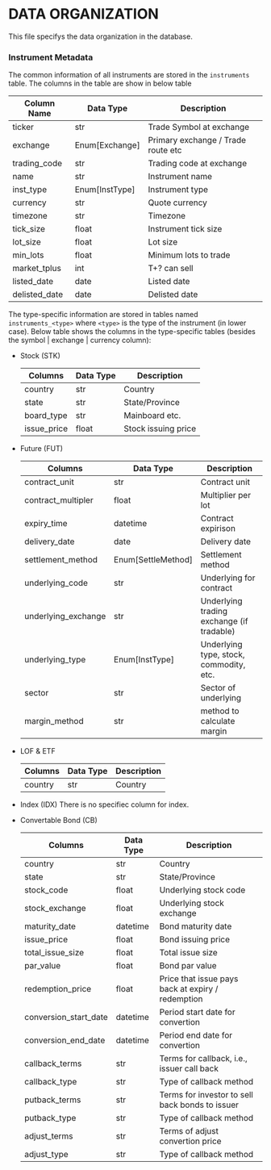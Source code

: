 # DATA ORGANIZATION

This file specifys the data organization in the database.

### Instrument Metadata

The common information of all instruments are stored in the `instruments` table. The columns in the table are show in below table

| Column Name   | Data Type      | Description                        |
|---------------|----------------|------------------------------------|
| ticker        | str            | Trade Symbol at exchange           |
| exchange      | Enum[Exchange] | Primary exchange / Trade route etc |
| trading_code  | str            | Trading code at exchange           |
| name          | str            | Instrument name                    |
| inst_type     | Enum[InstType] | Instrument type                    |
| currency      | str            | Quote currency                     |
| timezone      | str            | Timezone                           |
| tick_size     | float          | Instrument tick size               |
| lot_size      | float          | Lot size                           |
| min_lots      | float          | Minimum lots to trade              |
| market_tplus  | int            | T+? can sell                       |
| listed_date   | date           | Listed date                        |
| delisted_date | date           | Delisted date                      |

<!--| stop_trading_date | datetime       | Date the contract removed from trading (Can be different of delisting date for some instruments) |-->

The type-specific information are stored in tables named `instruments_<type>` where `<type>` is the type of the instrument (in lower case).
Below table shows the columns in the type-specific tables (besides the symbol | exchange | currency column):

- Stock (STK)
    
    | Columns     | Data Type | Description         |
    |-------------|-----------|---------------------|
    | country     | str       | Country             |
    | state       | str       | State/Province      |                             
    | board_type  | str       | Mainboard etc.      |                            
    | issue_price | float     | Stock issuing price |                        

- Future (FUT)

    | Columns             | Data Type          | Description                               |
    |---------------------|--------------------|-------------------------------------------| 
    | contract_unit       | str                | Contract unit                             | 
    | contract_multipler  | float              | Multiplier per lot                        | 
    | expiry_time         | datetime           | Contract expirison                        |
    | delivery_date       | date               | Delivery date                             | 
    | settlement_method   | Enum[SettleMethod] | Settlement method                         | 
    | underlying_code     | str                | Underlying for contract                   |
    | underlying_exchange | str                | Underlying trading exchange (if tradable) |
    | underlying_type     | Enum[InstType]     | Underlying type, stock, commodity, etc.   |
    | sector              | str                | Sector of underlying                      |
    | margin_method       | str                | method to calculate margin                |

- LOF & ETF
   
    | Columns | Data Type | Description |
    |---------|-----------|-------------|
    | country | str       | Country     |

- Index (IDX)
  There is no specifiec column for index.

- Convertable Bond (CB)
    
    | Columns               | Data Type | Description                                       |
    |-----------------------|-----------|---------------------------------------------------|
    | country               | str       | Country                                           |
    | state                 | str       | State/Province                                    |
    | stock_code            | float     | Underlying stock code                             |     
    | stock_exchange        | float     | Underlying stock exchange                         |
    | maturity_date         | datetime  | Bond maturity date                                |
    | issue_price           | float     | Bond issuing price                                |
    | total_issue_size      | float     | Total issue size                                  |
    | par_value             | float     | Bond par value                                    |
    | redemption_price      | float     | Price that issue pays back at expiry / redemption |
    | conversion_start_date | datetime  | Period start date for convertion                  |
    | conversion_end_date   | datetime  | Period end date for convertion                    |
    | callback_terms        | str       | Terms for callback, i.e., issuer call back        |
    | callback_type         | str       | Type of callback method                           |
    | putback_terms         | str       | Terms for investor to sell back bonds to issuer   |
    | putback_type          | str       | Type of callback method                           |
    | adjust_terms          | str       | Terms of adjust convertion price                  |
    | adjust_type           | str       | Type of callback method                           |